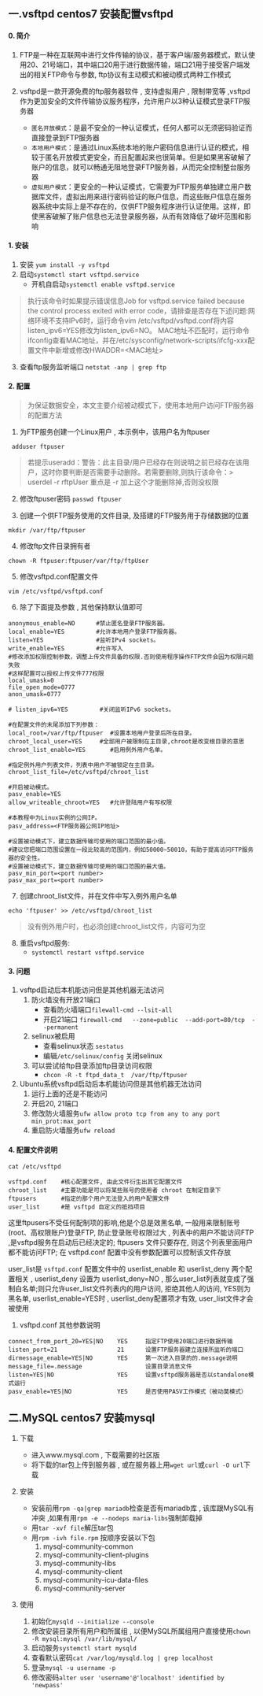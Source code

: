 ## 一.vsftpd centos7 安装配置vsftpd
#### 0. 简介
1. FTP是一种在互联网中进行文件传输的协议，基于客户端/服务器模式，默认使用20、21号端口，其中端口20用于进行数据传输，端口21用于接受客户端发出的相关FTP命令与参数, ftp协议有主动模式和被动模式两种工作模式

2. vsftpd是一款开源免费的ftp服务器软件 , 支持虚拟用户 , 限制带宽等 ,vsftpd作为更加安全的文件传输协议服务程序，允许用户以3种认证模式登录FTP服务器
	- `匿名开放模式`：是最不安全的一种认证模式，任何人都可以无须密码验证而直接登录到FTP服务器
	- `本地用户模式`：是通过Linux系统本地的账户密码信息进行认证的模式，相较于匿名开放模式更安全，而且配置起来也很简单。但是如果黑客破解了账户的信息，就可以畅通无阻地登录FTP服务器，从而完全控制整台服务器
	- `虚拟用户模式`：更安全的一种认证模式，它需要为FTP服务单独建立用户数据库文件，虚拟出用来进行密码验证的账户信息，而这些账户信息在服务器系统中实际上是不存在的，仅供FTP服务程序进行认证使用。这样，即使黑客破解了账户信息也无法登录服务器，从而有效降低了破坏范围和影响

#### 1. 安装
1. 安装 `yum install -y vsftpd`
2. 启动`systemctl start vsftpd.service`
	- 开机自启动`systemctl enable vsftpd.service`
>执行该命令时如果提示错误信息Job for vsftpd.service failed because the control process exited with error code，请排查是否存在下述问题:网络环境不支持IPv6时，运行命令vim /etc/vsftpd/vsftpd.conf将内容listen_ipv6=YES修改为listen_ipv6=NO。 MAC地址不匹配时，运行命令ifconfig查看MAC地址，并在/etc/sysconfig/network-scripts/ifcfg-xxx配置文件中新增或修改HWADDR=<MAC地址>

3. 查看ftp服务监听端口 `netstat -anp | grep ftp`

#### 2. 配置
>为保证数据安全，本文主要介绍被动模式下，使用本地用户访问FTP服务器的配置方法
1. 为FTP服务创建一个Linux用户 , 本示例中，该用户名为ftpuser
```text
 adduser ftpuser
```
>若提示useradd：警告：此主目录/用户已经存在则说明之前已经存在该用户，这时你要判断是否需要手动删除。若需要删除,则执行该命令：> userdel -r rftpUser 重点是 -r 加上这个才能删除掉,否则没权限

2. 修改ftpuser密码 `passwd ftpuser`

3. 创建一个供FTP服务使用的文件目录, 及搭建的FTP服务用于存储数据的位置
```text
mkdir /var/ftp/ftpuser
```

4. 修改ftp文件目录拥有者
```text
chown -R ftpuser:ftpuser/var/ftp/ftpUser
```

5. 修改vsftpd.conf配置文件
```shell
vim /etc/vsftpd/vsftpd.conf
```

6. 除了下面提及参数 , 其他保持默认值即可
```text
anonymous_enable=NO      #禁止匿名登录FTP服务器。
local_enable=YES         #允许本地用户登录FTP服务器。
listen=YES               #监听IPv4 sockets。
write_enable=YES         #允许写入
#修改添加权限控制参数，调整上传文件具备的权限.否则使用程序操作FTP文件会因为权限问题失败
#这样配置可以授权上传文件777权限
local_umask=0
file_open_mode=0777
anon_umask=0777

# listen_ipv6=YES         #关闭监听IPv6 sockets。

#在配置文件的末尾添加下列参数：
local_root=/var/ftp/ftpuser  #设置本地用户登录后所在目录。
chroot_local_user=YES     #全部用户被限制在主目录,chroot是改变根目录的意思
chroot_list_enable=YES       #启用例外用户名单。

#指定例外用户列表文件，列表中用户不被锁定在主目录。
chroot_list_file=/etc/vsftpd/chroot_list

#开启被动模式。
pasv_enable=YES
allow_writeable_chroot=YES   #允许登陆用户有写权限

#本教程中为Linux实例的公网IP。
pasv_address=<FTP服务器公网IP地址>

#设置被动模式下，建立数据传输可使用的端口范围的最小值。
#建议您把端口范围设置在一段比较高的范围内，例如50000~50010，有助于提高访问FTP服务器的安全性。
#设置被动模式下，建立数据传输可使用的端口范围的最大值。
pasv_min_port=<port number>
pasv_max_port=<port number>
```

7. 创建chroot_list文件，并在文件中写入例外用户名单
```shell
echo 'ftpuser' >> /etc/vsftpd/chroot_list
```
>没有例外用户时，也必须创建chroot_list文件，内容可为空

8. 重启vsftpd服务:
	- `systemctl restart vsftpd.service`

#### 3. 问题
1. vsftpd启动后本机能访问但是其他机器无法访问
	1. 防火墙没有开放21端口
		- 查看防火墙端口`filewall-cmd --lsit-all`
		- 开启21端口 `firewall-cmd   --zone=public  --add-port=80/tcp  --permanent`
	2. selinux被启用
		- 查看selinux状态 `sestatus`
		- 编辑`/etc/selinux/config` 关闭selinux
	3. 可以尝试给ftp目录添加ftp目录访问权限
		- `chcon -R -t ftpd_data_t  /var/ftp/ftpuser`
2. Ubuntu系统vsftpd启动后本机能访问但是其他机器无法访问
	1. 运行上面的还是不能访问
	2. 开启20, 21端口
	3. 修改防火墙服务`ufw allow proto tcp from any to any port min_prot:max_port` 
	4. 重启防火墙服务`ufw reload`

#### 4. 配置文件说明
```shell
cat /etc/vsftpd

vsftpd.conf    #核心配置文件, 由此文件衍生出其它配置文件
chroot_list    #主要功能是可以将某些账号的使用者 chroot 在制定目录下
ftpusers       #指定的那个用户无法登入的用户配置文件
user_list      #是 vsftpd 自定义的抵挡项目
```

 这里ftpusers不受任何配制项的影响,他是个总是效黑名单, 一般用来限制账号(root、高权限账户)登录FTP, 防止登录账号权限过大 , 列表中的用户不能访问FTP ,是vsftpd服务在启动后已经决定的; ftpusers 文件只要存在, 则这个列表里面用户都不能访问FTP; 在 vsftpd.conf 配置中没有参数配置可以控制该文件存放

user_list是 `vsftpd.conf` 配置文件中的 userlist_enable 和 userlist_deny 两个配置相关 , userlist_deny 设置为 userlist_deny=NO , 那么user_list列表就变成了强制白名单;则只允许user_list文件列表内的用户访问, 拒绝其他人的访问, YES则为黑名单, userlist_enable=YES时 , userlist_deny配置项才有效, user_list文件才会被使用

1. vsftpd.conf 其他参数说明
```text
connect_from_port_20=YES|NO    YES     指定FTP使用20端口进行数据传输
listen_port=21                 21      设置FTP服务器建立连接所监听的端口
dirmessage_enable=YES|NO       YES     第一次进入目录的的.message说明
message_file=.message                  设置目录消息文件
listen=YES|NO                  YES     设置vsftpd服务器是否以standalone模式运行
pasv_enable=YES|NO             YES     是否使用PASV工作模式（被动莫模式）
```

## 二.MySQL centos7 安装mysql
1. 下载 
	- 进入www.mysql.com , 下载需要的社区版
	- 将下载的tar包上传到服务器 , 或在服务器上用`wget url`或`curl -O url`下载
2. 安装
	- 安装前用`rpm -qa|grep mariadb`检查是否有mariadb库 , 该库跟MySQL有冲突 ,如果有用`rpm -e --nodeps maria-libs`强制卸载掉
	- 用`tar -xvf file`解压tar包
	- 用`rpm -ivh file.rpm` 按顺序安装以下包
		1. mysql-community-common
		2. mysql-community-client-plugins
		3. mysql-community-libs
		4. mysql-community-client
		5. mysql-community-icu-data-files
		6. mysql-community-server​

3. 使用
	1. 初始化`mysqld --initialize --console`
	2. 修改安装目录所有用户和所属组 , 以便MySQL所属组用户直接使用`chown -R mysql:mysql /var/lib/mysql/`
	3. 启动服务`systemctl start mysqld`
	4. 查看默认密码`cat /var/log/mysqld.log | grep localhost`
	5. 登录`mysql -u username -p`
	6. 修改密码`alter user 'username'@'localhost' identified by 'newpass'`